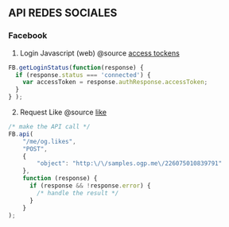 ## API REDES SOCIALES

### Facebook

1. Login Javascript (web)
@source [access tockens](https://developers.facebook.com/docs/facebook-login/access-tokens#usertokens)
``` javascript
FB.getLoginStatus(function(response) {
  if (response.status === 'connected') {
    var accessToken = response.authResponse.accessToken;
  }
} );
```

2. Request Like
@source [like](https://developers.facebook.com/docs/reference/opengraph/action-type/og.likes)
``` javascript
/* make the API call */
FB.api(
    "/me/og.likes",
    "POST",
    {
        "object": "http:\/\/samples.ogp.me\/226075010839791"
    },
    function (response) {
      if (response && !response.error) {
        /* handle the result */
      }
    }
);
```
